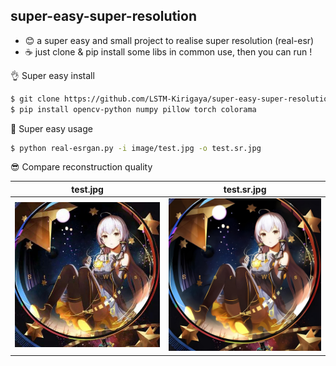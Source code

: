 ## super-easy-super-resolution
- 😊 a super easy and small project to realise super resolution (real-esr)
- ☕ just clone & pip install some libs in common use, then you can run ! 

👌 Super easy install

```bash
$ git clone https://github.com/LSTM-Kirigaya/super-easy-super-resolution
$ pip install opencv-python numpy pillow torch colorama
```

🙌 Super easy usage

```bash
$ python real-esrgan.py -i image/test.jpg -o test.sr.jpg
```

😎 Compare reconstruction quality

|   test.jpg    |   test.sr.jpg    |
|:------------:|:------------:|
|  <img src="./image/test.jpg" alt="Image 1" style="width: 600px; height: auto;">  |  <img src="./test.sr.jpg" alt="Image 2" style="width: 600px; height: auto;">  |